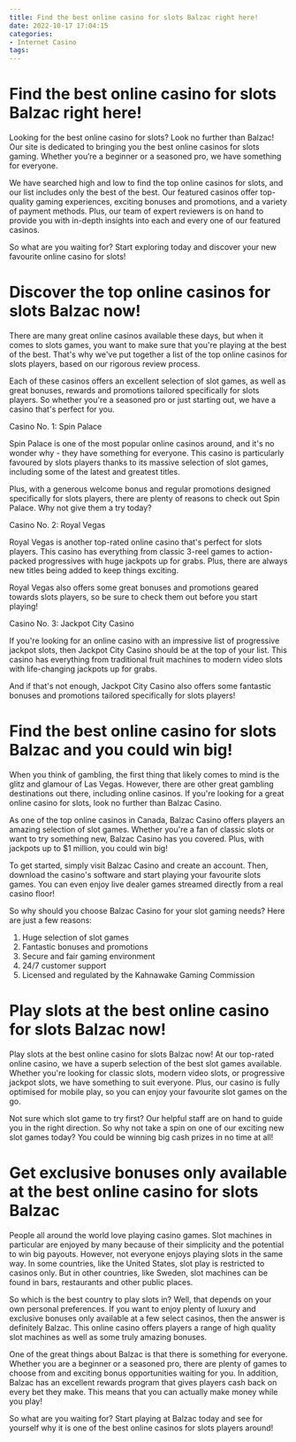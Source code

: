 ```yaml
---
title: Find the best online casino for slots Balzac right here!
date: 2022-10-17 17:04:15
categories:
- Internet Casino
tags:
---
```



#  Find the best online casino for slots Balzac right here!

Looking for the best online casino for slots? Look no further than Balzac! Our site is dedicated to bringing you the best online casinos for slots gaming. Whether you’re a beginner or a seasoned pro, we have something for everyone.

We have searched high and low to find the top online casinos for slots, and our list includes only the best of the best. Our featured casinos offer top-quality gaming experiences, exciting bonuses and promotions, and a variety of payment methods. Plus, our team of expert reviewers is on hand to provide you with in-depth insights into each and every one of our featured casinos.

So what are you waiting for? Start exploring today and discover your new favourite online casino for slots!

#  Discover the top online casinos for slots Balzac now!

There are many great online casinos available these days, but when it comes to slots games, you want to make sure that you're playing at the best of the best. That's why we've put together a list of the top online casinos for slots players, based on our rigorous review process.

Each of these casinos offers an excellent selection of slot games, as well as great bonuses, rewards and promotions tailored specifically for slots players. So whether you're a seasoned pro or just starting out, we have a casino that's perfect for you.

Casino No. 1: Spin Palace

Spin Palace is one of the most popular online casinos around, and it's no wonder why - they have something for everyone. This casino is particularly favoured by slots players thanks to its massive selection of slot games, including some of the latest and greatest titles.

Plus, with a generous welcome bonus and regular promotions designed specifically for slots players, there are plenty of reasons to check out Spin Palace. Why not give them a try today?

Casino No. 2: Royal Vegas

Royal Vegas is another top-rated online casino that's perfect for slots players. This casino has everything from classic 3-reel games to action-packed progressives with huge jackpots up for grabs. Plus, there are always new titles being added to keep things exciting.

Royal Vegas also offers some great bonuses and promotions geared towards slots players, so be sure to check them out before you start playing!

Casino No. 3: Jackpot City Casino

If you're looking for an online casino with an impressive list of progressive jackpot slots, then Jackpot City Casino should be at the top of your list. This casino has everything from traditional fruit machines to modern video slots with life-changing jackpots up for grabs.

And if that's not enough, Jackpot City Casino also offers some fantastic bonuses and promotions tailored specifically for slots players!

#  Find the best online casino for slots Balzac and you could win big!

When you think of gambling, the first thing that likely comes to mind is the glitz and glamour of Las Vegas. However, there are other great gambling destinations out there, including online casinos. If you're looking for a great online casino for slots, look no further than Balzac Casino.

As one of the top online casinos in Canada, Balzac Casino offers players an amazing selection of slot games. Whether you're a fan of classic slots or want to try something new, Balzac Casino has you covered. Plus, with jackpots up to $1 million, you could win big!

To get started, simply visit Balzac Casino and create an account. Then, download the casino's software and start playing your favourite slots games. You can even enjoy live dealer games streamed directly from a real casino floor!

So why should you choose Balzac Casino for your slot gaming needs? Here are just a few reasons:

1. Huge selection of slot games
2. Fantastic bonuses and promotions
3. Secure and fair gaming environment
4. 24/7 customer support
5. Licensed and regulated by the Kahnawake Gaming Commission

#  Play slots at the best online casino for slots Balzac now!

Play slots at the best online casino for slots Balzac now! At our top-rated online casino, we have a superb selection of the best slot games available. Whether you're looking for classic slots, modern video slots, or progressive jackpot slots, we have something to suit everyone. Plus, our casino is fully optimised for mobile play, so you can enjoy your favourite slot games on the go.

Not sure which slot game to try first? Our helpful staff are on hand to guide you in the right direction. So why not take a spin on one of our exciting new slot games today? You could be winning big cash prizes in no time at all!

#  Get exclusive bonuses only available at the best online casino for slots Balzac

People all around the world love playing casino games. Slot machines in particular are enjoyed by many because of their simplicity and the potential to win big payouts. However, not everyone enjoys playing slots in the same way. In some countries, like the United States, slot play is restricted to casinos only. But in other countries, like Sweden, slot machines can be found in bars, restaurants and other public places.

So which is the best country to play slots in? Well, that depends on your own personal preferences. If you want to enjoy plenty of luxury and exclusive bonuses only available at a few select casinos, then the answer is definitely Balzac. This online casino offers players a range of high quality slot machines as well as some truly amazing bonuses.

One of the great things about Balzac is that there is something for everyone. Whether you are a beginner or a seasoned pro, there are plenty of games to choose from and exciting bonus opportunities waiting for you. In addition, Balzac has an excellent rewards program that gives players cash back on every bet they make. This means that you can actually make money while you play!

So what are you waiting for? Start playing at Balzac today and see for yourself why it is one of the best online casinos for slots players around!